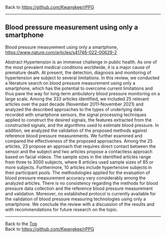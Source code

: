 Back to https://github.com/Kwangkee/rPPG
***

## Blood pressure measurement using only a smartphone
Blood pressure measurement using only a smartphone, https://www.nature.com/articles/s41746-022-00629-2

Abstract
Hypertension is an immense challenge in public health. As one of the most prevalent medical conditions worldwide, it is a major cause of premature death. At present, the detection, diagnosis and monitoring of hypertension are subject to several limitations. In this review, we conducted a literature search on blood pressure measurement using only a smartphone, which has the potential to overcome current limitations and thus pave the way for long-term ambulatory blood pressure monitoring on a large scale. Among the 333 articles identified, we included 25 relevant articles over the past decade (November 2011–November 2021) and analyzed the described approaches to the types of underlying data recorded with smartphone sensors, the signal processing techniques applied to construct the desired signals, the features extracted from the constructed signals, and the algorithms used to estimate blood pressure. In addition, we analyzed the validation of the proposed methods against reference blood pressure measurements. We further examined and compared the effectiveness of the proposed approaches. Among the 25 articles, 23 propose an approach that requires direct contact between the sensor and the subject and two articles propose a contactless approach based on facial videos. The sample sizes in the identified articles range from three to 3000 subjects, where 8 articles used sample sizes of 85 or more subjects. Furthermore, 10 articles include hypertensive subjects in their participant pools. The methodologies applied for the evaluation of blood pressure measurement accuracy vary considerably among the analyzed articles. There is no consistency regarding the methods for blood pressure data collection and the reference blood pressure measurement and validation. Moreover, no established protocol is currently available for the validation of blood pressure measuring technologies using only a smartphone. We conclude the review with a discussion of the results and with recommendations for future research on the topic.

***
Back to the [Top](#rPPG)  
Back to https://github.com/Kwangkee/rPPG
